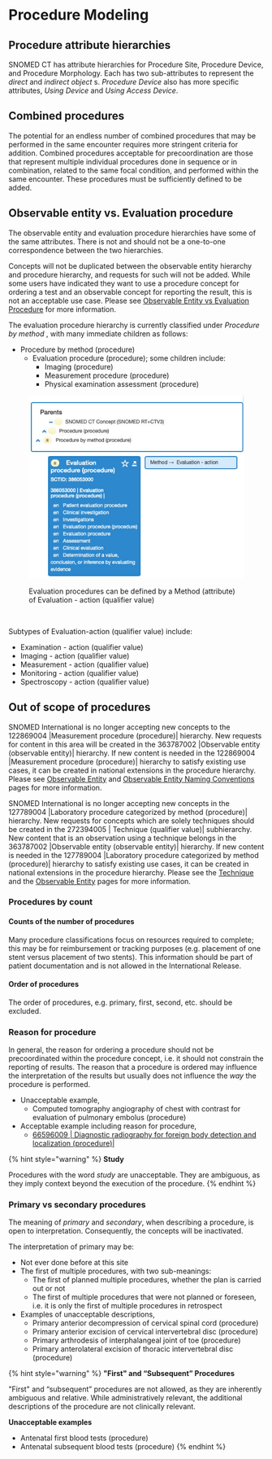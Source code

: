 # Procedure Modeling

## Procedure attribute hierarchies

SNOMED CT has attribute hierarchies for Procedure Site, Procedure Device, and Procedure Morphology. Each has two sub-attributes to represent the _direct_ and _indirect object_ s. _Procedure Device_ also has more specific attributes, _Using Device_ and _Using Access Device_.

## Combined procedures

The potential for an endless number of combined procedures that may be performed in the same encounter requires more stringent criteria for addition. Combined procedures acceptable for precoordination are those that represent multiple individual procedures done in sequence or in combination, related to the same focal condition, and performed within the same encounter. These procedures must be sufficiently defined to be added.

## Observable entity vs. Evaluation procedure

The observable entity and evaluation procedure hierarchies have some of the same attributes. There is not and should not be a one-to-one correspondence between the two hierarchies.

Concepts will not be duplicated between the observable entity hierarchy and procedure hierarchy, and requests for such will not be added. While some users have indicated they want to use a procedure concept for ordering a test and an observable concept for reporting the result, this is not an acceptable use case. Please see [Observable Entity vs Evaluation Procedure](../../../../../authoring/domain-specific-modeling/observable-entity/observable-entity.md) for more information.

The evaluation procedure hierarchy is currently classified under _Procedure by method_ , with many immediate children as follows:

* Procedure by method (procedure)
  * Evaluation procedure (procedure); some children include:
    * Imaging (procedure)
    * Measurement procedure (procedure)
    * Physical examination assessment (procedure)

<figure><img src="../../../../../.gitbook/assets/image (1) (1).png" alt=""><figcaption><p>Evaluation procedures can be defined by a Method (attribute) of Evaluation - action (qualifier value)</p></figcaption></figure>

<figure><img src="../../../../../authoring/images/174691284.png" alt=""><figcaption></figcaption></figure>

Subtypes of Evaluation-action (qualifier value) include:&#x20;

* Examination - action (qualifier value)
* Imaging - action (qualifier value)
* Measurement - action (qualifier value)
* Monitoring - action (qualifier value)
* Spectroscopy - action (qualifier value)

## Out of scope of procedures <a href="#out-of-scope-of-procedures" id="out-of-scope-of-procedures"></a>

SNOMED International is no longer accepting new concepts to the 122869004 |Measurement procedure (procedure)| hierarchy.  New requests for content in this area will be created in the 363787002 |Observable entity (observable entity)| hierarchy.  If new content is needed in the 122869004 |Measurement procedure (procedure)| hierarchy to satisfy existing use cases, it can be created in national extensions in the procedure hierarchy.  Please see [Observable Entity](https://conf.spaces.snomed.org/wiki/spaces/DOCEG/pages/133241191) and [Observable Entity Naming Conventions](https://conf.spaces.snomed.org/wiki/spaces/DOCEG/pages/133241263) pages for more information.&#x20;

SNOMED International is no longer accepting new concepts in the 127789004 |Laboratory procedure categorized by method (procedure)| hierarchy. New requests for concepts which are solely techniques should be created in the 272394005 | Technique (qualifier value)| subhierarchy.  New content that is an observation using a technique belongs in the 363787002 |Observable entity (observable entity)| hierarchy.  If new content is needed in the 127789004 |Laboratory procedure categorized by method (procedure)| hierarchy to satisfy existing use cases, it can be created in national extensions in the procedure hierarchy.  Please see the [Technique](https://conf.spaces.snomed.org/wiki/spaces/DOCEG/pages/133247202) and the [Observable Entity](https://conf.spaces.snomed.org/wiki/spaces/DOCEG/pages/133241191) pages for more information.

### Procedures by count <a href="#procedures-by-count" id="procedures-by-count"></a>

#### Counts of the number of procedures <a href="#counts-of-the-number-of-procedures" id="counts-of-the-number-of-procedures"></a>

Many procedure classifications focus on resources required to complete; this may be for reimbursement or tracking purposes (e.g. placement of one stent versus placement of two stents).  This information should be part of patient documentation and is not allowed in the International Release.

#### Order of procedures <a href="#order-of-procedures" id="order-of-procedures"></a>

The order of procedures, e.g. primary, first, second, etc. should be excluded.

### Reason for procedure <a href="#reason-for-procedure" id="reason-for-procedure"></a>

In general, the reason for ordering a procedure should not be precoordinated within the procedure concept, i.e. it should not constrain the reporting of results. The reason that a procedure is ordered may influence the interpretation of the results but usually does not influence the _way_ the procedure is performed.

* Unacceptable example,
  * Computed tomography angiography of chest with contrast for evaluation of pulmonary embolus (procedure)
* Acceptable example including reason for procedure,
  * [66596009 | Diagnostic radiography for foreign body detection and localization (procedure)|](http://snomed.info/id/66596009)

{% hint style="warning" %}
**Study**

Procedures with the word _study_ are unacceptable. They are ambiguous, as they imply context beyond the execution of the procedure.
{% endhint %}

### Primary vs secondary procedures <a href="#primary-vs-secondary-procedures" id="primary-vs-secondary-procedures"></a>

The meaning of _primary_ and _secondary_, when describing a procedure, is open to interpretation. Consequently, the concepts will be inactivated.

The interpretation of primary may be:

* Not ever done before at this site
* The first of multiple procedures, with two sub-meanings:
  * The first of planned multiple procedures, whether the plan is carried out or not
  * The first of multiple procedures that were not planned or foreseen, i.e. it is only the first of multiple procedures in retrospect
* Examples of unacceptable descriptions,
  * Primary anterior decompression of cervical spinal cord (procedure)
  * Primary anterior excision of cervical intervertebral disc (procedure)
  * Primary arthrodesis of interphalangeal joint of toe (procedure)&#x20;
  * Primary anterolateral excision of thoracic intervertebral disc (procedure)

{% hint style="warning" %}
**"First" and “Subsequent” Procedures**

"First" and “subsequent” procedures are not allowed, as they are inherently ambiguous and relative.  While administratively relevant, the additional descriptions of the procedure are not clinically relevant.&#x20;

**Unacceptable examples**

* Antenatal first blood tests (procedure)
* Antenatal subsequent blood tests (procedure)
{% endhint %}
